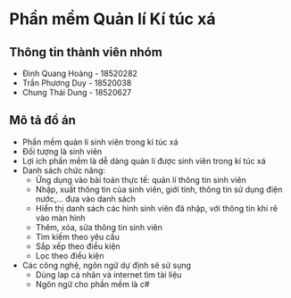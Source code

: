 # Phần mềm Quản lí Kí túc xá
## Thông tin thành viên nhóm
- Đinh Quang Hoàng - 18520282 
- Trần Phương Duy  - 18520038
- Chung Thái Dung  - 18520627
## Mô tả đồ án
- Phần mềm quản lí sinh viên trong kí túc xá
- Đối tượng là sinh viên
- Lợi ích phần mềm là dễ dàng quản lí được sinh viên trong kí túc xá
- Danh sách chức năng:
  +	Ứng dụng vào bài toán thực tế: quản lí thông tin sinh viên
  +	Nhập, xuất thông tin của sinh viên, giới tính, thông tin sử dụng điện nước,...  đưa vào danh sách
  +	Hiển thị danh sách các hình sinh viên đã nhập, với thông tin khi rê vào màn hình
  + Thêm, xóa, sửa thông tin sinh viên
  + Tìm kiếm theo yêu cầu
  + Sắp xếp theo điều kiện
  + Lọc theo điều kiện
- Các công nghệ, ngôn ngữ dự định sẽ sử sụng
  + Dùng lap cá nhân và internet tìm tài liệu
  + Ngôn ngữ cho phần mềm là c#
